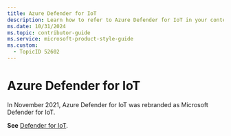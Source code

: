 ```yaml
---
title: Azure Defender for IoT
description: Learn how to refer to Azure Defender for IoT in your content.
ms.date: 10/31/2024
ms.topic: contributor-guide
ms.service: microsoft-product-style-guide
ms.custom:
  - TopicID 52602
---
```



# Azure Defender for IoT

In November 2021, Azure Defender for IoT was rebranded as Microsoft Defender for IoT.

**See** [Defender for IoT](~/a_z_names_terms/m/microsoft-defender/microsoft-defender-for-iot.md).

